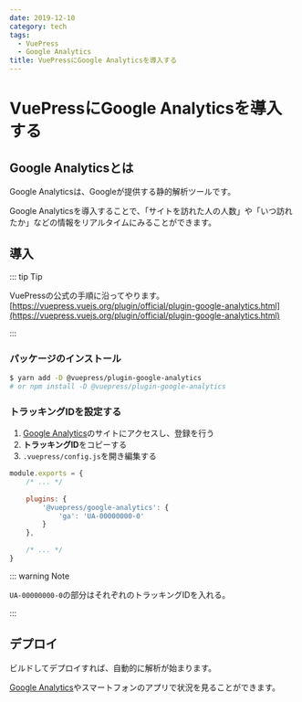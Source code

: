 ```yaml
---
date: 2019-12-10
category: tech
tags:
  - VuePress
  - Google Analytics
title: VuePressにGoogle Analyticsを導入する
---
```


# VuePressにGoogle Analyticsを導入する

## Google Analyticsとは

Google Analyticsは、Googleが提供する静的解析ツールです。

Google Analyticsを導入することで、「サイトを訪れた人の人数」や「いつ訪れたか」などの情報をリアルタイムにみることができます。

## 導入

::: tip Tip

VuePressの公式の手順に沿ってやります。  
[https://vuepress.vuejs.org/plugin/official/plugin-google-analytics.html](https://vuepress.vuejs.org/plugin/official/plugin-google-analytics.html)

:::

### パッケージのインストール

```sh
$ yarn add -D @vuepress/plugin-google-analytics
# or npm install -D @vuepress/plugin-google-analytics
```

### トラッキングIDを設定する

1. [Google Analytics](https://www.google.com/analytics/web/?hl=ja)のサイトにアクセスし、登録を行う
2. **トラッキングID**をコピーする
3. `.vuepress/config.js`を開き編集する

```js
module.exports = {
    /* ... */
    
    plugins: {
        '@vuepress/google-analytics': {
            'ga': 'UA-00000000-0'
        }
    },
    
    /* ... */
}
```

::: warning Note

`UA-00000000-0`の部分はそれぞれのトラッキングIDを入れる。

:::

## デプロイ

ビルドしてデプロイすれば、自動的に解析が始まります。

[Google Analytics](https://www.google.com/analytics/web/?hl=ja)やスマートフォンのアプリで状況を見ることができます。